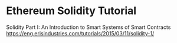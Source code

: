 # Ethereum Solidity Tutorial

Solidity Part I: An Introduction to Smart Systems of Smart Contracts
https://eng.erisindustries.com/tutorials/2015/03/11/solidity-1/

